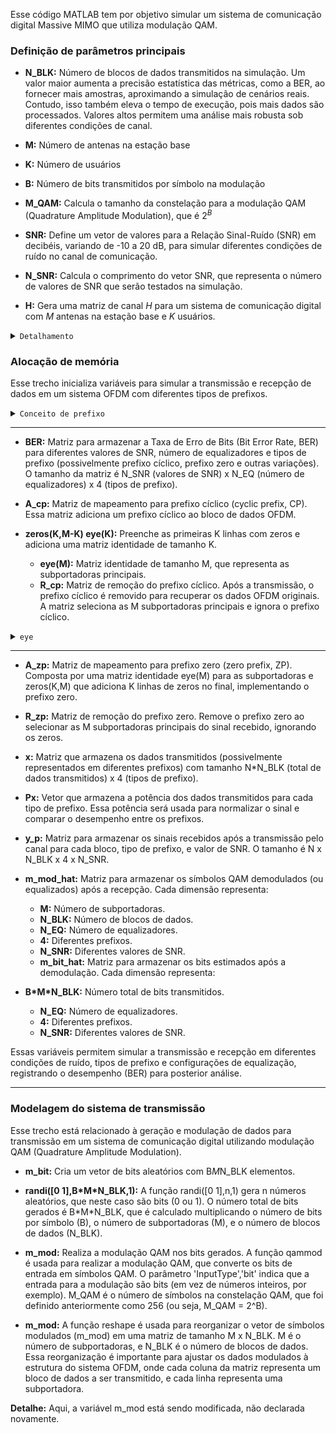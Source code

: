 Esse código MATLAB tem por objetivo simular um sistema de comunicação digital Massive MIMO que utiliza modulação QAM.

### Definição de parâmetros principais

- <b>N_BLK:</b> Número de blocos de dados transmitidos na simulação. Um valor maior aumenta a precisão estatística das métricas, como a BER, ao fornecer mais amostras, aproximando a simulação de cenários reais. Contudo, isso também eleva o tempo de execução, pois mais dados são processados. Valores altos permitem uma análise mais robusta sob diferentes condições de canal.

- <b>M:</b> Número de antenas na estação base

- <b>K:</b> Número de usuários

- <b>B:</b> Número de bits transmitidos por símbolo na modulação

- <b>M_QAM:</b> Calcula o tamanho da constelação para a modulação QAM (Quadrature Amplitude Modulation), que é $2^B$

- <b>SNR:</b> Define um vetor de valores para a Relação Sinal-Ruído (SNR) em decibéis, variando de -10 a 20 dB, para simular diferentes condições de ruído no canal de comunicação.

- <b>N_SNR:</b> Calcula o comprimento do vetor SNR, que representa o número de valores de SNR que serão testados na simulação.

- <b>H:</b> Gera uma matriz de canal <i>H</i> para um sistema de comunicação digital com <i>M</i> antenas na estação base e <i>K</i> usuários. 

<details>
    <summary><code>Detalhamento</code></summary>

<b>Componentes do canal</b><br>
- <b>$randn(M, K)$:</b> Gera uma matriz $𝑀×𝐾$ com valores aleatórios provenientes de uma distribuição normal (média 0 e variância 1). Esses valores representam as partes reais do canal. 

- <b>$1i×randn(M, K)$:</b> Gera a parte imaginária do canal da mesma forma, multiplicando por 1i para criar números complexos.

A matriz resultante $H$ é composta de valores complexos $H_{ij}$, que representam os coeficientes de canal entre a i-ésima antena da estação base e o j-ésimo usuário. A divisão por $\sqrt{2}$ normaliza o canal para que cada coeficiente tenha variância unificada, ou seja:

$$Var(Re(H_{ij}) = Var(Im(H_{ij}) = \frac{1}{2}$$

Isso garante que a potência total (soma das variâncias das partes real e imaginária) seja igual a 1, um requisito comum em simulações de sistemas de comunicação. Este modelo de canal é típico em sistemas Massive MIMO e modela um canal de desvanecimento Rayleigh com distribuição $\mathcal{CN}(0,1)$.
        

</details>

### Alocação de memória

Esse trecho inicializa variáveis para simular a transmissão e recepção de dados em um sistema OFDM com diferentes tipos de prefixos.

<details>
    <summary><code>Conceito de prefixo</code></summary>

Aqui cabe uma pausa para explicação do conceito. "Prefixo", nesse contexto, refere-se a uma técnica usada para combater os efeitos da interferência entre símbolos (ISI, Inter-Symbol Interference) e a dispersão temporal causada por multipercursos no canal de comunicação. Existem diferentes tipos de prefixo, usaremos nesse trabalho os seguintes:

- <b>Prefixo Cíclico (Cyclic Prefix, CP):</b> Este é o tipo de prefixo mais comum em sistemas OFDM. Ele consiste em copiar uma parte final do símbolo OFDM e adicionar essa cópia no início do símbolo, criando um período de tempo extra antes do início do símbolo real. Facilita a equalização, pois transforma o canal em um sistema circular e evita a interferência entre símbolos ao criar uma zona de proteção contra o desvanecimento do canal.

- <b>Prefixo Zero (Zero Prefix, ZP):</b> Este prefixo adiciona uma sequência de zeros antes do símbolo OFDM em vez de copiar uma parte dele. Embora seja menos comum que o prefixo cíclico, o prefixo zero também pode reduzir a interferência entre símbolos ao fornecer uma janela onde os efeitos de interferência de múltiplos caminhos são reduzidos.
</details>

---

- <b>BER:</b> Matriz para armazenar a Taxa de Erro de Bits (Bit Error Rate, BER) para diferentes valores de SNR, número de equalizadores e tipos de prefixo (possivelmente prefixo cíclico, prefixo zero e outras variações). O tamanho da matriz é N_SNR (valores de SNR) x N_EQ (número de equalizadores) x 4 (tipos de prefixo).

- <b>A_cp:</b> Matriz de mapeamento para prefixo cíclico (cyclic prefix, CP). Essa matriz adiciona um prefixo cíclico ao bloco de dados OFDM.

- <b>zeros(K,M-K) eye(K):</b> Preenche as primeiras K linhas com zeros e adiciona uma matriz identidade de tamanho K.
    - <b>eye(M):</b> Matriz identidade de tamanho M, que representa as subportadoras principais.
    - <b>R_cp:</b> Matriz de remoção do prefixo cíclico. Após a transmissão, o prefixo cíclico é removido para recuperar os dados OFDM originais. A matriz seleciona as M subportadoras principais e ignora o prefixo cíclico.

<details>
  <summary><code>eye</code></summary>

Gera uma matriz identidade de tamanho especificado. A matriz identidade é uma matriz quadrada onde todos os elementos da diagonal principal são iguais a 1, enquanto todos os demais elementos são 0. Ela é comumente usada em operações de álgebra linear e processamento de sinais.

### Sintaxe
- `eye(n)`: Cria uma matriz identidade de tamanho `n x n`.
- `eye(m, n)`: Cria uma matriz de tamanho `m x n`, onde os elementos da diagonal principal são 1, e o restante é 0. Isso resulta em uma matriz identidade retangular se `m` e `n` forem diferentes.

### Exemplos
```matlab
eye(3)
% Resultado:
% 1 0 0
% 0 1 0
% 0 0 1

eye(2, 3)
% Resultado:
% 1 0 0
% 0 1 0
```

A matriz identidade é útil em operações onde se deseja manter os valores originais ao multiplicar vetores ou outras matrizes, já que, em álgebra linear, multiplicar por uma matriz identidade não altera o vetor ou matriz multiplicado.
</details>

---

- <b>A_zp:</b> Matriz de mapeamento para prefixo zero (zero prefix, ZP). Composta por uma matriz identidade eye(M) para as subportadoras e zeros(K,M) que adiciona K linhas de zeros no final, implementando o prefixo zero.

- <b>R_zp:</b> Matriz de remoção do prefixo zero. Remove o prefixo zero ao selecionar as M subportadoras principais do sinal recebido, ignorando os zeros.

- <b>x:</b> Matriz que armazena os dados transmitidos (possivelmente representados em diferentes prefixos) com tamanho N*N_BLK (total de dados transmitidos) x 4 (tipos de prefixo).

- <b>Px:</b> Vetor que armazena a potência dos dados transmitidos para cada tipo de prefixo. Essa potência será usada para normalizar o sinal e comparar o desempenho entre os prefixos.

- <b>y_p:</b> Matriz para armazenar os sinais recebidos após a transmissão pelo canal para cada bloco, tipo de prefixo, e valor de SNR. O tamanho é N x N_BLK x 4 x N_SNR.

- <b>m_mod_hat:</b> Matriz para armazenar os símbolos QAM demodulados (ou equalizados) após a recepção. Cada dimensão representa:

    - <b>M:</b> Número de subportadoras.
    - <b>N_BLK:</b> Número de blocos de dados.
    - <b>N_EQ:</b> Número de equalizadores.
    - <b>4:</b> Diferentes prefixos.
    - <b>N_SNR:</b> Diferentes valores de SNR.
    - <b>m_bit_hat:</b> Matriz para armazenar os bits estimados após a demodulação. Cada dimensão representa:

- <b>B\*M*N_BLK:</b> Número total de bits transmitidos.
    - <b>N_EQ:</b> Número de equalizadores.
    - <b>4:</b> Diferentes prefixos.
    - <b>N_SNR:</b> Diferentes valores de SNR.

Essas variáveis permitem simular a transmissão e recepção em diferentes condições de ruído, tipos de prefixo e configurações de equalização, registrando o desempenho (BER) para posterior análise.

---

### Modelagem do sistema de transmissão

Esse trecho está relacionado à geração e modulação de dados para transmissão em um sistema de comunicação digital utilizando modulação QAM (Quadrature Amplitude Modulation).

- <b>m_bit:</b> Cria um vetor de bits aleatórios com B*M*N_BLK elementos.

- <b>randi([0 1],B\*M\*N_BLK,1):</b> A função randi([0 1],n,1) gera n números aleatórios, que neste caso são bits (0 ou 1). O número total de bits gerados é B\*M\*N_BLK, que é calculado multiplicando o número de bits por símbolo (B), o número de subportadoras (M), e o número de blocos de dados (N_BLK).

- <b>m_mod:</b> Realiza a modulação QAM nos bits gerados.
A função qammod é usada para realizar a modulação QAM, que converte os bits de entrada em símbolos QAM.
O parâmetro 'InputType','bit' indica que a entrada para a modulação são bits (em vez de números inteiros, por exemplo).
M_QAM é o número de símbolos na constelação QAM, que foi definido anteriormente como 256 (ou seja, M_QAM = 2^B).

- <b>m_mod:</b> A função reshape é usada para reorganizar o vetor de símbolos modulados (m_mod) em uma matriz de tamanho M x N_BLK. M é o número de subportadoras, e N_BLK é o número de blocos de dados. Essa reorganização é importante para ajustar os dados modulados à estrutura do sistema OFDM, onde cada coluna da matriz representa um bloco de dados a ser transmitido, e cada linha representa uma subportadora.

<b>Detalhe:</b> Aqui, a variável m_mod está sendo modificada, não declarada novamente.